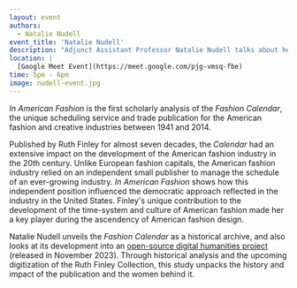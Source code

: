 ```yaml
---
layout: event
authors:
  - Natalie Nudell
event_title: 'Natalie Nudell'
description: "Adjunct Assistant Professor Natalie Nudell talks about her book, In American Fashion: Ruth Finley's Fashion Calendar."
location: |
  [Google Meet Event](https://meet.google.com/pjg-vmsq-fbe)
time: 5pm - 6pm
image: nudell-event.jpg
---
```

*In American Fashion* is the first scholarly analysis of the *Fashion Calendar*, the unique scheduling service and trade publication for the American fashion and creative industries between 1941 and 2014.

Published by Ruth Finley for almost seven decades, the *Calendar* had an extensive impact on the development of the American fashion industry in the 20th century. Unlike European fashion capitals, the American fashion industry relied on an independent small publisher to manage the schedule of an ever-growing industry. *In American Fashion* shows how this independent position influenced the democratic approach reflected in the industry in the United States. Finley's unique contribution to the development of the time-system and culture of American fashion made her a key player during the ascendency of American fashion design.

Natalie Nudell unveils the *Fashion Calendar* as a historical archive, and also looks at its development into an [open-source digital humanities project](https://fashioncalendar.fitnyc.edu/ "Fashion Calendar Research Database") (released in November 2023). Through historical analysis and the upcoming digitization of the Ruth Finley Collection, this study unpacks the history and impact of the publication and the women behind it.
